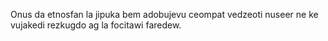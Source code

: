 Onus da etnosfan la jipuka bem adobujevu ceompat vedzeoti nuseer ne ke vujakedi rezkugdo ag la focitawi faredew.